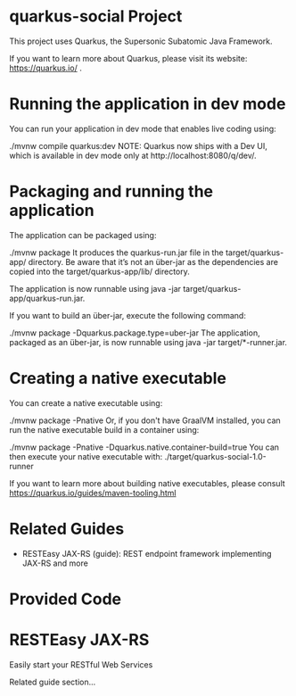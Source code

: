 # quarkus-social Project
This project uses Quarkus, the Supersonic Subatomic Java Framework.

If you want to learn more about Quarkus, please visit its website: https://quarkus.io/ .

# Running the application in dev mode
You can run your application in dev mode that enables live coding using:

./mvnw compile quarkus:dev
NOTE: Quarkus now ships with a Dev UI, which is available in dev mode only at http://localhost:8080/q/dev/.

# Packaging and running the application
The application can be packaged using:

./mvnw package
It produces the quarkus-run.jar file in the target/quarkus-app/ directory. Be aware that it’s not an über-jar as the dependencies are copied into the target/quarkus-app/lib/ directory.

The application is now runnable using java -jar target/quarkus-app/quarkus-run.jar.

If you want to build an über-jar, execute the following command:

./mvnw package -Dquarkus.package.type=uber-jar
The application, packaged as an über-jar, is now runnable using java -jar target/*-runner.jar.

# Creating a native executable
You can create a native executable using:

./mvnw package -Pnative
Or, if you don't have GraalVM installed, you can run the native executable build in a container using:

./mvnw package -Pnative -Dquarkus.native.container-build=true
You can then execute your native executable with: ./target/quarkus-social-1.0-runner

If you want to learn more about building native executables, please consult https://quarkus.io/guides/maven-tooling.html

# Related Guides
- RESTEasy JAX-RS (guide): REST endpoint framework implementing JAX-RS and more
# Provided Code
# RESTEasy JAX-RS
Easily start your RESTful Web Services

Related guide section...
